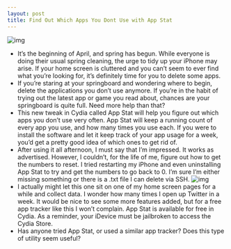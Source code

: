 ```yaml
---
layout: post
title: Find Out Which Apps You Dont Use with App Stat
---
```

![img](http://media.idownloadblog.com/wp-content/uploads/2011/04/app-stat-cydia.png)
* It’s the beginning of April, and spring has begun. While everyone is doing their usual spring cleaning, the urge to tidy up your iPhone may arise. If your home screen is cluttered and you can’t seem to ever find what you’re looking for, it’s definitely time for you to delete some apps.
* If you’re staring at your springboard and wondering where to begin, delete the applications you don’t use anymore. If you’re in the habit of trying out the latest app or game you read about, chances are your springboard is quite full. Need more help than that?
* This new tweak in Cydia called App Stat will help you figure out which apps you don’t use very often. App Stat will keep a running count of every app you use, and how many times you use each. If you were to install the software and let it keep track of your app usage for a week, you’d get a pretty good idea of which ones to get rid of.
* After using it all afternoon, I must say that I’m impressed. It works as advertised. However, I couldn’t, for the life of me, figure out how to get the numbers to reset. I tried restarting my iPhone and even uninstalling App Stat to try and get the numbers to go back to 0. I’m sure I’m either missing something or there is a .txt file I can delete via SSH.
![img](http://media.idownloadblog.com/wp-content/uploads/2011/04/app-stat.png)
* I actually might let this one sit on one of my home screen pages for a while and collect data. I wonder how many times I open up Twitter in a week. It would be nice to see some more features added, but for a free app tracker like this I won’t complain. App Stat is available for free in Cydia. As a reminder, your iDevice must be jailbroken to access the Cydia Store.
* Has anyone tried App Stat, or used a similar app tracker? Does this type of utility seem useful?

